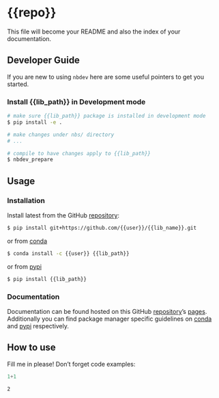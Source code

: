 # {{repo}}


<!-- WARNING: THIS FILE WAS AUTOGENERATED! DO NOT EDIT! -->

This file will become your README and also the index of your
documentation.

## Developer Guide

If you are new to using `nbdev` here are some useful pointers to get you
started.

### Install {{lib_path}} in Development mode

``` sh
# make sure {{lib_path}} package is installed in development mode
$ pip install -e .

# make changes under nbs/ directory
# ...

# compile to have changes apply to {{lib_path}}
$ nbdev_prepare
```

## Usage

### Installation

Install latest from the GitHub [repository](%7B%7Bgit_url%7D%7D):

``` sh
$ pip install git+https://github.com/{{user}}/{{lib_name}}.git
```

or from
[conda](https://anaconda.org/%7B%7Buser%7D%7D/%7B%7Blib_name%7D%7D)

``` sh
$ conda install -c {{user}} {{lib_path}}
```

or from [pypi](https://pypi.org/project/%7B%7Blib_name%7D%7D/)

``` sh
$ pip install {{lib_path}}
```

### Documentation

Documentation can be found hosted on this GitHub
[repository](%7B%7Bgit_url%7D%7D)’s
[pages](https://%7B%7Buser%7D%7D.github.io/%7B%7Blib_name%7D%7D/).
Additionally you can find package manager specific guidelines on
[conda](https://anaconda.org/%7B%7Buser%7D%7D/%7B%7Blib_name%7D%7D) and
[pypi](https://pypi.org/project/%7B%7Blib_name%7D%7D/) respectively.

## How to use

Fill me in please! Don’t forget code examples:

``` python
1+1
```

    2
